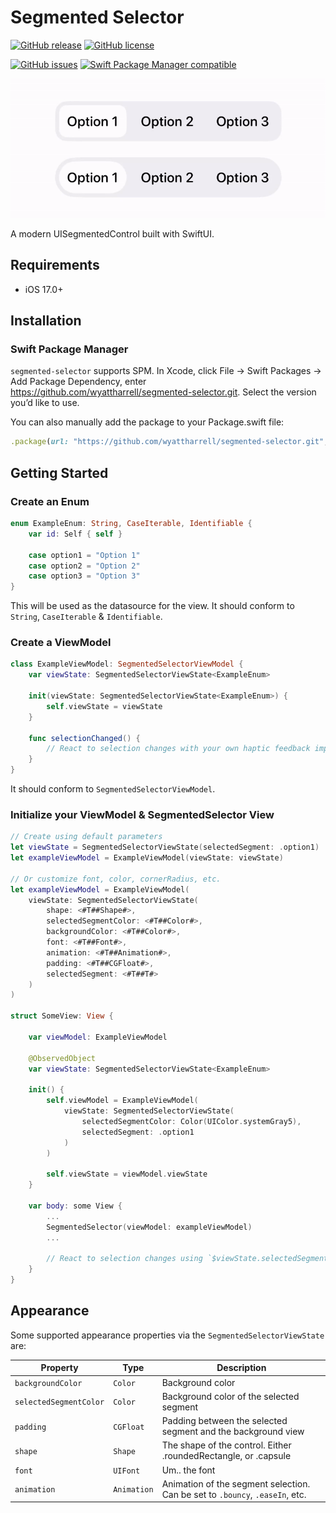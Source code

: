 # Segmented Selector
[![GitHub release](https://img.shields.io/github/release/wyattharrell/segmented-selector.svg)](https://github.com/wyattharrell/segmented-selector/releases)
[![GitHub license](https://img.shields.io/badge/license-MIT-blue.svg)](https://raw.githubusercontent.com/wyattharrell/segmented-selector/master/LICENSE)

[![GitHub issues](https://img.shields.io/github/issues-raw/wyattharrell/segmented-selector.svg)](https://github.com/wyattharrell/segmented-selector/issues) [![Swift Package Manager compatible](https://img.shields.io/badge/swift%20package%20manager-compatible-green)](https://swift.org/package-manager/)


![Segmented Select Gif](https://raw.githubusercontent.com/wyattharrell/segmented-selector/refs/heads/main/segmented-selector.gif)

A modern UISegmentedControl built with SwiftUI.

## Requirements

- iOS 17.0+

## Installation

### Swift Package Manager

`segmented-selector` supports SPM. In Xcode, click File -> Swift Packages -> Add Package Dependency, enter https://github.com/wyattharrell/segmented-selector.git. Select the version you’d like to use.

You can also manually add the package to your Package.swift file:
```ruby
.package(url: "https://github.com/wyattharrell/segmented-selector.git", from: "1.0.0")
```

## Getting Started

### Create an Enum

```swift
enum ExampleEnum: String, CaseIterable, Identifiable {
    var id: Self { self }

    case option1 = "Option 1"
    case option2 = "Option 2"
    case option3 = "Option 3"
}

```
This will be used as the datasource for the view. It should conform to `String`, `CaseIterable` & `Identifiable`.

### Create a ViewModel

```swift
class ExampleViewModel: SegmentedSelectorViewModel {
    var viewState: SegmentedSelectorViewState<ExampleEnum>

    init(viewState: SegmentedSelectorViewState<ExampleEnum>) {
        self.viewState = viewState
    }

    func selectionChanged() {
        // React to selection changes with your own haptic feedback implementation
    }
}
```
It should conform to `SegmentedSelectorViewModel`.

### Initialize your ViewModel & SegmentedSelector View

```swift
// Create using default parameters
let viewState = SegmentedSelectorViewState(selectedSegment: .option1)
let exampleViewModel = ExampleViewModel(viewState: viewState)

// Or customize font, color, cornerRadius, etc.
let exampleViewModel = ExampleViewModel(
    viewState: SegmentedSelectorViewState(
        shape: <#T##Shape#>,
        selectedSegmentColor: <#T##Color#>,
        backgroundColor: <#T##Color#>,
        font: <#T##Font#>,
        animation: <#T##Animation#>,
        padding: <#T##CGFloat#>,
        selectedSegment: <#T##T#>
    )
)

struct SomeView: View {

    var viewModel: ExampleViewModel

    @ObservedObject
    var viewState: SegmentedSelectorViewState<ExampleEnum>

    init() {
    	self.viewModel = ExampleViewModel(
            viewState: SegmentedSelectorViewState(
                selectedSegmentColor: Color(UIColor.systemGray5),
                selectedSegment: .option1
            )
        )

        self.viewState = viewModel.viewState
    }

    var body: some View {
        ...
        SegmentedSelector(viewModel: exampleViewModel)
        ...

        // React to selection changes using `$viewState.selectedSegment`
    }
}
```

## Appearance

Some supported appearance properties via the `SegmentedSelectorViewState` are:

| Property | Type | Description |
|---|---|---|
| `backgroundColor` | `Color` | Background color |
| `selectedSegmentColor` | `Color` | Background color of the selected segment |
| `padding` | `CGFloat` | Padding between the selected segment and the background view |
| `shape` | `Shape` | The shape of the control. Either .roundedRectangle, or .capsule |
| `font` | `UIFont` | Um.. the font |
| `animation` | `Animation` | Animation of the segment selection. Can be set to `.bouncy`, `.easeIn`, etc. |

